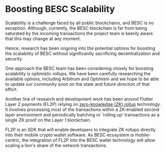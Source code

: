 # Boosting BESC Scalability

Scalability is a challenge faced by all public blockchains, and BESC is no exception. Although, currently, the BESC blockchain is far from being saturated by the incoming transactions the project team is keenly aware that this may change at any moment.

Hence, research has been ongoing into the potential options for boosting the scalability of BESC without significantly sacrificing decentralization and security.

One approach the BESC team has been considering closely for boosting scalability is optimistic rollups. We have been carefully researching the available options, including Arbitrum and Optimism and we hope to be able to update our community soon on the state and future direction of that effort.

Another line of research and development work has been around Flutter Layer 2 payments (FL2P) relying on [zero-knowledge (ZK) rollup](https://docs.ethhub.io/ethereum-roadmap/layer-2-scaling/zk-rollups/) technology. It involves processing most of the transactions within a ZK-enabled second layer environment and periodically batching or 'rolling up' transactions as a single ZK proof on the Layer 1 blockchain.

FL2P is an SDK that will enable developers to integrate ZK rollups directly into their mobile crypto wallet software. As BESC ecosystem is mobile-centric, the integration of FL2P into the BESC wallet technology will allow scaling a lion's share of the network transactions.
